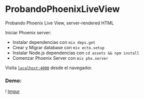 # ProbandoPhoenixLiveView

Probando Phoenix Live View, server-rendered HTML

Iniciar Phoenix server:

  * Instalar dependencias con `mix deps.get`
  * Crear y Migrar database con `mix ecto.setup`
  * Instalar Node.js dependencias con `cd assets && npm install`
  * Comenzar Phoenix Server con `mix phx.server`

Visita [`localhost:4000`](http://localhost:4000) desde el navegador.

### Demo:

! [Imgur](https://i.imgur.com/pVe0ZZ2.png)